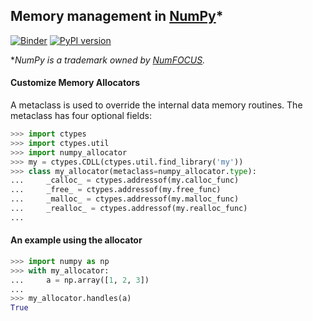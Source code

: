 ## Memory management in [NumPy](https://numpy.org)*

[![Binder](https://mybinder.org/badge_logo.svg)](https://gesis.mybinder.org/v2/gh/inaccel/numpy-allocator/master?labpath=NumPy-Allocator.ipynb)
[![PyPI version](https://badge.fury.io/py/numpy-allocator.svg)](https://badge.fury.io/py/numpy-allocator)

**NumPy is a trademark owned by [NumFOCUS](https://numfocus.org).*

#### Customize Memory Allocators

Α metaclass is used to override the internal data memory routines. The metaclass has four optional fields:

```python
>>> import ctypes
>>> import ctypes.util
>>> import numpy_allocator
>>> my = ctypes.CDLL(ctypes.util.find_library('my'))
>>> class my_allocator(metaclass=numpy_allocator.type):
...     _calloc_ = ctypes.addressof(my.calloc_func)
...     _free_ = ctypes.addressof(my.free_func)
...     _malloc_ = ctypes.addressof(my.malloc_func)
...     _realloc_ = ctypes.addressof(my.realloc_func)
...
```

#### An example using the allocator

```python
>>> import numpy as np
>>> with my_allocator:
...     a = np.array([1, 2, 3])
...
>>> my_allocator.handles(a)
True
```
